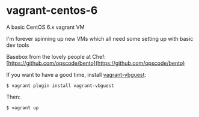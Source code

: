 vagrant-centos-6
================

A basic CentOS 6.x vagrant VM

I'm forever spinning up new VMs which all need some setting up with basic dev tools

Basebox from the lovely people at Chef: [https://github.com/opscode/bento](https://github.com/opscode/bento)

If you want to have a good time, install [vagrant-vbguest](https://github.com/dotless-de/vagrant-vbguest):

	$ vagrant plugin install vagrant-vbguest

Then:

	$ vagrant up
